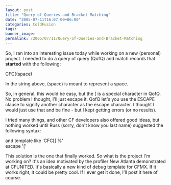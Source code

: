 ```yaml
---
layout: post
title: "Query of Queries and Bracket Matching"
date: "2005-07-11T16:07:00+06:00"
categories: ColdFusion 
tags: 
banner_image: 
permalink: /2005/07/11/Query-of-Queries-and-Bracket-Matching
---
```


So, I ran into an interesting issue today while working on a new (personal) project. I needed to do a query of query (QofQ) and match records that <b>started</b> with the following:

CFC[(space)

In the string above, (space) is meant to represent a space.

So, in general, this would be easy, but the [ is a special character in QofQ. No problem I thought, I'll just escape it. QofQ let's you use the ESCAPE clause to signify another character as the escape character. I thought I would just use that and be fine - but I kept getting errors (or no results).

I tried many things, and other CF developers also offered good ideas, but nothing worked until Russ (sorry, don't know you last name) suggested the following syntax:

<div class="code">and template like 'CFC[[ %'<br>
escape '['</div>

This solution is the one that finally worked. So what is the project I'm working on? It's an idea motivated by the profiler New Atlanta demonstrated at CFUNITED. It's basically a new kind of debug template for CFMX. If it works right, it could be pretty cool. If I ever get it done, I'll post it here of course.